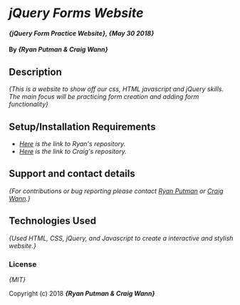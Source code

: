# _jQuery Forms Website_

#### _{jQuery Form Practice Website}, {May 30 2018}_

#### By _**{Ryan Putman & Craig Wann}**_

## Description

_{This is a website to show off our css, HTML javascript and jQuery skills. The main focus will be practicing form creation and adding form functionality}_

## Setup/Installation Requirements

* _[Here](https://github.com/putman10/forms.git) is the link to Ryan's repository._
* _[Here](https://github.com/craigwann/forms.git) is the link to Craig's repository._


## Support and contact details

_{For contributions or bug reporting please contact [Ryan Putman](mailto:putman10@me.com) or [Craig Wann](mailto:craigwann@me.com).}_

## Technologies Used

_{Used HTML, CSS, jQuery, and Javascript to create a interactive and stylish website.}_


### License

*{MIT}*

Copyright (c) 2018 **_{Ryan Putman & Craig Wann}_**
